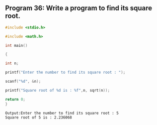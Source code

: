 ## Program 36: Write a program to find its square root.
```C
#include <stdio.h>

#include <math.h>

int main() 

{

int n;

printf("Enter the number to find its square root : ");

scanf("%d", &n);

printf("Square root of %d is : %f",n, sqrt(n));

return 0;
}
```
```
Output:Enter the number to find its square root : 5
Square root of 5 is : 2.236068
```

